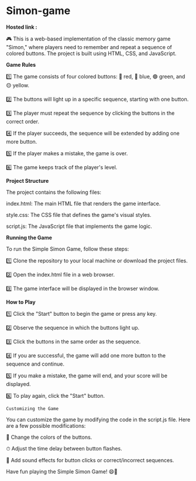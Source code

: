 # Simon-game

**Hosted link :**

🎮 This is a web-based implementation of the classic memory game "Simon," where players need to remember and repeat a sequence of colored buttons. The project is built using HTML, CSS, and JavaScript.

**Game Rules**

1️⃣ The game consists of four colored buttons: 🔴 red, 🔵 blue, 🟢 green, and 🟡 yellow.

2️⃣ The buttons will light up in a specific sequence, starting with one button.

3️⃣ The player must repeat the sequence by clicking the buttons in the correct order.

4️⃣ If the player succeeds, the sequence will be extended by adding one more button.

5️⃣ If the player makes a mistake, the game is over.

6️⃣ The game keeps track of the player's level.

**Project Structure**

The project contains the following files:

index.html: The main HTML file that renders the game interface.

style.css: The CSS file that defines the game's visual styles.

script.js: The JavaScript file that implements the game logic.

**Running the Game**

To run the Simple Simon Game, follow these steps:

1️⃣ Clone the repository to your local machine or download the project files.

2️⃣ Open the index.html file in a web browser.

3️⃣ The game interface will be displayed in the browser window.

**How to Play**

1️⃣ Click the "Start" button to begin the game or press any key.

2️⃣ Observe the sequence in which the buttons light up.

3️⃣ Click the buttons in the same order as the sequence.

4️⃣ If you are successful, the game will add one more button to the sequence and continue.

5️⃣ If you make a mistake, the game will end, and your score will be displayed.

6️⃣ To play again, click the "Start" button.

``Customizing the Game``

You can customize the game by modifying the code in the script.js file. Here are a few possible modifications:

🎨 Change the colors of the buttons.

⏱ Adjust the time delay between button flashes.

🌟 Add sound effects for button clicks or correct/incorrect sequences.

Have fun playing the Simple Simon Game! 😄🌟






